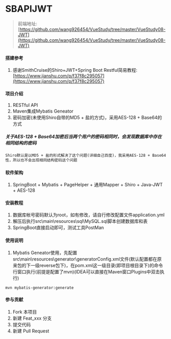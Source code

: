 # SBAPIJWT

> 前端地址:[https://github.com/wang926454/VueStudy/tree/master/VueStudy08-JWT](https://github.com/wang926454/VueStudy/tree/master/VueStudy08-JWT)

#### 搭建参考

1. 感谢SmithCruise的Shiro+JWT+Spring Boot Restful简易教程:[https://www.jianshu.com/p/f37f8c295057](https://www.jianshu.com/p/f37f8c295057)

#### 项目介绍

1. RESTful API
2. Maven集成Mybatis Geneator
3. 密码加密(未使用Shiro自带的MD5 + 盐的方式)，采用AES-128 + Base64的方式

##### 关于AES-128 + Base64加密后当两个用户的密码相同时，会发现数据库中存在相同结构的密码
```txt
Shiro默认是以MD5 + 盐的形式解决了这个问题(详细自己百度)，我采用AES-128 + Base64是以帐号+密码的形式进行加密，因为帐号具有唯一
性，所以也不会出现相同结构密码这个问题
```

#### 软件架构

1. SpringBoot + Mybatis + PageHelper + 通用Mapper + Shiro + Java-JWT + AES-128

#### 安装教程

1. 数据库帐号密码默认为root，如有修改，请自行修改配置文件application.yml
2. 解压后执行src\main\resources\sql\MySQL.sql脚本创建数据库和表
3. SpringBoot直接启动即可，测试工具PostMan

#### 使用说明

1. Mybatis Geneator使用，先配置src\main\resources\generator\generatorConfig.xml文件(默认配置都在原来包的下一级reverse包下)，在pom.xml这一级目录(即项目根目录下)的命令行窗口执行(前提是配置了mvn)(IDEA可以直接在Maven窗口Plugins中双击执行)
```
mvn mybatis-generator:generate
```

#### 参与贡献

1. Fork 本项目
2. 新建 Feat_xxx 分支
3. 提交代码
4. 新建 Pull Request
